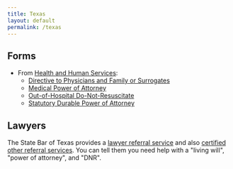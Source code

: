 ```yaml
---
title: Texas
layout: default
permalink: /texas
---
```


## Forms

- From [Health and Human Services](https://hhs.texas.gov/laws-regulations/forms/advance-directives):
  - [Directive to Physicians and Family or Surrogates](https://hhs.texas.gov/sites/default/files/documents/laws-regulations/forms/LivingWill/LivingWill.pdf)
  - [Medical Power of Attorney](https://hhs.texas.gov/sites/default/files/documents/laws-regulations/forms/MPOA/MPOA.pdf)
  - [Out-of-Hospital Do-Not-Resuscitate](http://www.dshs.state.tx.us/emstraumasystems/dnr/pdf/DNR_form.pdf)
  - [Statutory Durable Power of Attorney](https://hhs.texas.gov/sites/default/files/documents/laws-regulations/forms/SDPOA/SDPOA.docx)

## Lawyers

The State Bar of Texas provides a [lawyer referral service](https://www.texasbar.com/AM/Template.cfm?Section=Lawyer_Referral_Service_LRIS_) and also [certified other referral services](https://www.texasbar.com/Content/NavigationMenu/ForThePublic/DoYouNeedaLawyer/CertifiedLawyerReferralServices1/default.htm).  You can tell them you need help with a "living will", "power of attorney", and "DNR".

